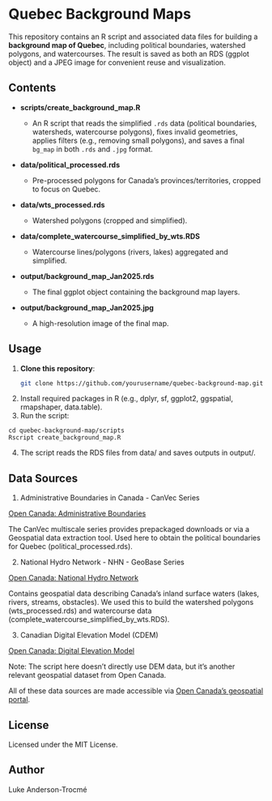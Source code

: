 # Quebec Background Maps

This repository contains an R script and associated data files for building a **background map of Quebec**, including political boundaries, watershed polygons, and watercourses. The result is saved as both an RDS (ggplot object) and a JPEG image for convenient reuse and visualization.

## Contents

- **scripts/create_background_map.R**  
  - An R script that reads the simplified `.rds` data (political boundaries, watersheds, watercourse polygons), fixes invalid geometries, applies filters (e.g., removing small polygons), and saves a final `bg_map` in both `.rds` and `.jpg` format.

- **data/political_processed.rds**  
  - Pre-processed polygons for Canada’s provinces/territories, cropped to focus on Quebec.
- **data/wts_processed.rds**  
  - Watershed polygons (cropped and simplified).
- **data/complete_watercourse_simplified_by_wts.RDS**  
  - Watercourse lines/polygons (rivers, lakes) aggregated and simplified.

- **output/background_map_Jan2025.rds**  
  - The final ggplot object containing the background map layers.
- **output/background_map_Jan2025.jpg**  
  - A high-resolution image of the final map.

## Usage

1. **Clone this repository**:
   ```bash
   git clone https://github.com/yourusername/quebec-background-map.git

2. Install required packages in R (e.g., dplyr, sf, ggplot2, ggspatial, rmapshaper, data.table).
3. Run the script:
```
cd quebec-background-map/scripts
Rscript create_background_map.R
```

4. The script reads the RDS files from data/ and saves outputs in output/.

## Data Sources
1. Administrative Boundaries in Canada - CanVec Series

[Open Canada: Administrative Boundaries](https://open.canada.ca/data/en/dataset/306e5004-534b-4110-9feb-58e3a5c3fd97)

The CanVec multiscale series provides prepackaged downloads or via a Geospatial data extraction tool.
Used here to obtain the political boundaries for Quebec (political_processed.rds).

2. National Hydro Network - NHN - GeoBase Series

[Open Canada: National Hydro Network](https://open.canada.ca/data/en/dataset/a4b190fe-e090-4e6d-881e-b87956c07977)

Contains geospatial data describing Canada’s inland surface waters (lakes, rivers, streams, obstacles).
We used this to build the watershed polygons (wts_processed.rds) and watercourse data (complete_watercourse_simplified_by_wts.RDS).

3. Canadian Digital Elevation Model (CDEM)

[Open Canada: Digital Elevation Model](https://open.canada.ca/data/en/dataset/7f245e4d-76c2-4caa-951a-45d1d2051333)

Note: The script here doesn’t directly use DEM data, but it’s another relevant geospatial dataset from Open Canada.


All of these data sources are made accessible via [Open Canada’s geospatial portal](https://open.canada.ca/).

## License
Licensed under the MIT License.

## Author
Luke Anderson-Trocmé